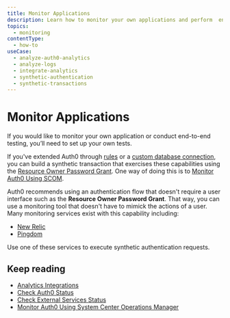 ```yaml
---
title: Monitor Applications
description: Learn how to monitor your own applications and perform  end-to-end testing using your own tests. 
topics:
  - monitoring
contentType:
  - how-to
useCase:
  - analyze-auth0-analytics
  - analyze-logs
  - integrate-analytics
  - synthetic-authentication
  - synthetic-transactions
---
```

# Monitor Applications

If you would like to monitor your own application or conduct end-to-end testing, you’ll need to set up your own tests. 

If you've extended Auth0 through [rules](/rules) or a [custom database connection](/connections/database/custom-db), you can build a synthetic transaction that exercises these capabilities using the [Resource Owner Password Grant](/api-auth/tutorials/password-grant). One way of doing this is to [Monitor Auth0 Using SCOM](/monitoring/guides/monitor-using-SCOM).

Auth0 recommends using an authentication flow that doesn't require a user interface such as the **Resource Owner Password Grant**. That way, you can use a monitoring tool that doesn't have to mimick the actions of a user. Many monitoring services exist with this capability including:

* [New Relic](http://newrelic.com)
* [Pingdom](http://pingdom.com)

Use one of these services to execute synthetic authentication requests. 

## Keep reading

* [Analytics Integrations](/analytics)
* [Check Auth0 Status](/monitoring/guides/check-status)
* [Check External Services Status](/monitoring/guides/check-external-services)
* [Monitor Auth0 Using System Center Operations Manager](/monitoring/guides/monitor-using-SCOM)
